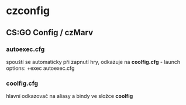 # czconfig
## CS:GO Config / czMarv

### autoexec.cfg
spouští se automaticky při zapnutí hry, odkazuje na **coolfig.cfg** - launch options: +exec autoexec.cfg
### coolfig.cfg
hlavní odkazovač na aliasy a bindy ve složce **coolfig**
